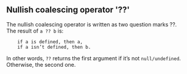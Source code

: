 ## Nullish coalescing operator '??'

The nullish coalescing operator is written as two question marks ??.  
The result of ```a ?? b``` is:
```JS 
    if a is defined, then a,
    if a isn’t defined, then b.
```
In other words, ```??``` returns the first argument if it’s not ```null/undefined```. Otherwise, the second one.